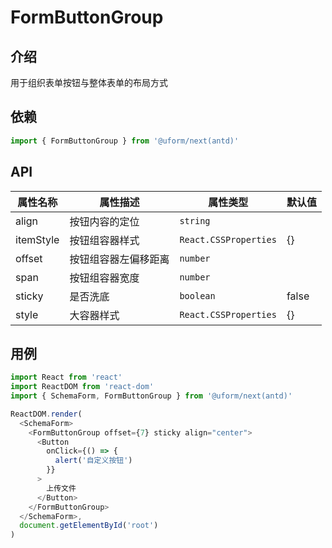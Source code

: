 # FormButtonGroup

## 介绍

用于组织表单按钮与整体表单的布局方式

## 依赖

```javascript
import { FormButtonGroup } from '@uform/next(antd)'
```

## API

| 属性名称 | 属性描述 | 属性类型 | 默认值 |
| ---- | ---- | ---- | --- |
| align | 按钮内容的定位 | `string` |  |
| itemStyle | 按钮组容器样式 | `React.CSSProperties` | {} |
| offset | 按钮组容器左偏移距离 | `number` |  |
| span | 按钮组容器宽度 | `number` |  |
| sticky | 是否洗底 | `boolean` | false |
| style | 大容器样式 | `React.CSSProperties` | {} |

## 用例

```javascript
import React from 'react'
import ReactDOM from 'react-dom'
import { SchemaForm, FormButtonGroup } from '@uform/next(antd)'

ReactDOM.render(
  <SchemaForm>
    <FormButtonGroup offset={7} sticky align="center">
      <Button
        onClick={() => {
          alert('自定义按钮')
        }}
      >
        上传文件
      </Button>
    </FormButtonGroup>
  </SchemaForm>,
  document.getElementById('root')
)
```
